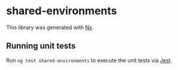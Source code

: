 # shared-environments

This library was generated with [Nx](https://nx.dev).

## Running unit tests

Run `ng test shared-environments` to execute the unit tests via [Jest](https://jestjs.io).
